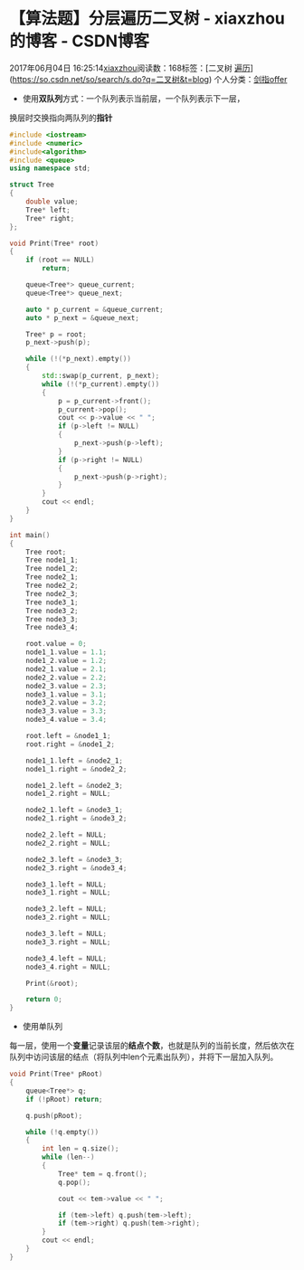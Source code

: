 # 【算法题】分层遍历二叉树 - xiaxzhou的博客 - CSDN博客





2017年06月04日 16:25:14[xiaxzhou](https://me.csdn.net/xiaxzhou)阅读数：168标签：[二叉树																[遍历](https://so.csdn.net/so/search/s.do?q=遍历&t=blog)](https://so.csdn.net/so/search/s.do?q=二叉树&t=blog)
个人分类：[剑指offer](https://blog.csdn.net/xiaxzhou/article/category/6949916)







- 使用**双队列**方式：一个队列表示当前层，一个队列表示下一层， 

换层时交换指向两队列的**指针**

```cpp
#include <iostream>
#include <numeric>
#include<algorithm>
#include <queue>
using namespace std;

struct Tree
{
    double value;
    Tree* left;
    Tree* right;
};

void Print(Tree* root)
{
    if (root == NULL)
        return;

    queue<Tree*> queue_current;
    queue<Tree*> queue_next;

    auto * p_current = &queue_current;
    auto * p_next = &queue_next;

    Tree* p = root;
    p_next->push(p);

    while (!(*p_next).empty())
    {
        std::swap(p_current, p_next);
        while (!(*p_current).empty())
        {
            p = p_current->front();
            p_current->pop();
            cout << p->value << " ";
            if (p->left != NULL)
            {
                p_next->push(p->left);
            }
            if (p->right != NULL)
            {
                p_next->push(p->right);
            }
        }
        cout << endl;
    }
}

int main()
{
    Tree root;
    Tree node1_1;
    Tree node1_2;
    Tree node2_1;
    Tree node2_2;
    Tree node2_3;
    Tree node3_1;
    Tree node3_2;
    Tree node3_3;
    Tree node3_4;

    root.value = 0;
    node1_1.value = 1.1;
    node1_2.value = 1.2;
    node2_1.value = 2.1;
    node2_2.value = 2.2;
    node2_3.value = 2.3;
    node3_1.value = 3.1;
    node3_2.value = 3.2;
    node3_3.value = 3.3;
    node3_4.value = 3.4;

    root.left = &node1_1;
    root.right = &node1_2;

    node1_1.left = &node2_1;
    node1_1.right = &node2_2;

    node1_2.left = &node2_3;
    node1_2.right = NULL;

    node2_1.left = &node3_1;
    node2_1.right = &node3_2;

    node2_2.left = NULL;
    node2_2.right = NULL;

    node2_3.left = &node3_3;
    node2_3.right = &node3_4;

    node3_1.left = NULL;
    node3_1.right = NULL;

    node3_2.left = NULL;
    node3_2.right = NULL;

    node3_3.left = NULL;
    node3_3.right = NULL;

    node3_4.left = NULL;
    node3_4.right = NULL;

    Print(&root);

    return 0;
}
```
- 使用单队列 

每一层，使用一个**变量**记录该层的**结点个数**，也就是队列的当前长度，然后依次在队列中访问该层的结点（将队列中len个元素出队列），并将下一层加入队列。

```cpp
void Print(Tree* pRoot)
{
    queue<Tree*> q;
    if (!pRoot) return;

    q.push(pRoot);

    while (!q.empty())
    {
        int len = q.size();
        while (len--)
        {
            Tree* tem = q.front();
            q.pop();

            cout << tem->value << " ";

            if (tem->left) q.push(tem->left);
            if (tem->right) q.push(tem->right);
        }
        cout << endl;
    }
}
```




